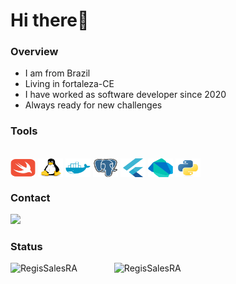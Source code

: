 # Hi there👋

### Overview

- I am from Brazil
- Living in fortaleza-CE
- I have worked as software developer since 2020
- Always ready for new challenges

### Tools

<div style="display: inline_block"><br>
  <img align="center" alt="Larissa-Js" height="30" width="40" src="https://github.com/devicons/devicon/blob/master/icons/swift/swift-original.svg">
  <img align="center" alt="Larissa-Js" height="30" width="40" src="https://github.com/devicons/devicon/blob/master/icons/linux/linux-original.svg">
  <img align="center" alt="Larissa-Js" height="30" width="40" src="https://github.com/devicons/devicon/blob/master/icons/docker/docker-plain.svg">
  <img align="center" alt="Larissa-Ts" height="30" width="40" src="https://github.com/devicons/devicon/blob/master/icons/postgresql/postgresql-original.svg">
  <img align="center" alt="Larissa-React" height="30" width="40" src="https://github.com/devicons/devicon/blob/master/icons/flutter/flutter-original.svg">
  <img align="center" alt="Larissa-HTML" height="30" width="40" src="https://github.com/devicons/devicon/blob/master/icons/dart/dart-original.svg">
  <img align="center" alt="Larissa-Python" height="30" width="40" src="https://github.com/devicons/devicon/blob/master/icons/python/python-original.svg">
<div> 
 
### Contact 

[<img src="https://img.shields.io/badge/linkedin-%230077B5.svg?&style=for-the-badge&logo=linkedin&logoColor=white" />](https://www.linkedin.com/in/regisrommel/) 

### Status 

<div>                 
<img src="https://github-readme-stats.vercel.app/api/top-langs/?username=RegisSalesRA&layout=compact)" alt="RegisSalesRA"/>&nbsp;&nbsp;&nbsp;&nbsp;&nbsp;&nbsp;&nbsp;&nbsp;&nbsp;&nbsp;&nbsp;&nbsp;&nbsp;&nbsp;
<img src="https://github-readme-stats.vercel.app/api?username=RegisSalesRA&count_private=true&show_icons=true" alt="RegisSalesRA"/>     
 <div>



<!--
**RegisSalesRA/RegisSalesRA** is a ✨ _special_ ✨ repository because its `README.md` (this file) appears on your GitHub profile.

Here are some ideas to get you started:

- 🔭 I’m currently working on ...
- 🌱 I’m currently learning ...
- 👯 I’m looking to collaborate on ...
- 🤔 I’m looking for help with ...
- 💬 Ask me about ...
- 📫 How to reach me: ...
- 😄 Pronouns: ...
- ⚡ Fun fact: ...
-->
